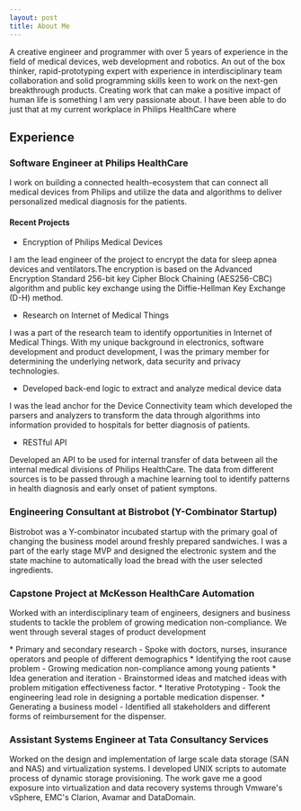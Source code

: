 ```yaml
---
layout: post
title: About Me
---
```

<p> A creative engineer and programmer with over 5 years of experience in the field of medical devices, web development and robotics. An out of the box thinker, rapid-prototyping expert with experience in interdisciplinary team collaboration and solid programming skills keen to work on the next-gen breakthrough products.
Creating work that can make a positive impact of human life is something I am very passionate about. I have been able to do just that at my current workplace in Philips HealthCare where 
</p>

## Experience

###  Software Engineer at Philips HealthCare
<p>
I work on building a connected health-ecosystem that can connect all medical devices from Philips and utilize the data and algorithms to deliver personalized medical diagnosis for the patients.
</p>

#### Recent Projects

- Encryption of Philips Medical Devices
<div class="ProjectContent">
<p>
    I am the lead engineer of the project to encrypt the data for sleep apnea devices and ventilators.The encryption is based on the Advanced Encryption Standard 256-bit key Cipher Block Chaining (AES256-CBC) algorithm and public key exchange using the Diffie-Hellman Key Exchange (D-H) method.
</p>
</div>

- Research on Internet of Medical Things
<div class="ProjectContent">
<p>
    I was a part of the research team to identify opportunities in Internet of Medical Things. With my unique background in electronics, software development and product development, I was the primary member for determining the underlying network, data security and privacy technologies.
</p>
</div>

- Developed back-end logic to extract and analyze medical device data
<div class="ProjectContent">
<p>
    I was the lead anchor for the Device Connectivity team which developed the parsers and analyzers to transform the data through algorithms into information provided to hospitals for better diagnosis of patients.
</p>
</div>

- RESTful API
<div class="ProjectContent">
<p>
    Developed an API to be used for internal transfer of data between all the internal medical divisions of Philips HealthCare. The data from different sources is to be passed through a machine learning tool to identify patterns in health diagnosis and early onset of patient symptons.
</p>
</div>

###  Engineering Consultant at Bistrobot (Y-Combinator Startup)
<div class="ProjectContent">
<p>
    Bistrobot was a Y-combinator incubated startup with the primary goal of changing the business model around freshly prepared sandwiches. I was a part of the early stage MVP and designed the electronic system and the state machine to automatically load the bread with the user selected ingredients.
</p>
</div>

###  Capstone Project at McKesson HealthCare Automation
<div class="ProjectContent">
<p>
    Worked with an interdisciplinary team of engineers, designers and business students to tackle the problem of growing medication non-compliance. We went through several stages of product development 
</p>
<p>
    * Primary and secondary research - Spoke with doctors, nurses, insurance operators and people of different demographics
    * Identifying the root cause problem - Growing medication non-compliance among young patients 
    * Idea generation and iteration - Brainstormed ideas and matched ideas with problem mitigation effectiveness factor.
    * Iterative Prototyping - Took the engineering lead role in designing a portable medication dispenser.
    * Generating a business model - Identified all stakeholders and different forms of reimbursement for the dispenser.
</p>
</div>

###  Assistant Systems Engineer at Tata Consultancy Services
<div class="ProjectContent">
<p>
    Worked on the design and implementation of large scale data storage (SAN and NAS) and virtualization systems. I developed UNIX scripts to automate process of dynamic storage provisioning. The work gave me a good exposure into virtualization and data recovery systems through Vmware's vSphere, EMC's Clarion, Avamar and DataDomain.
</p>
</div>

